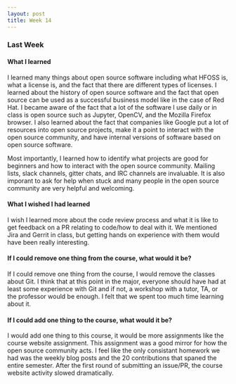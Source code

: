 ```yaml
---
layout: post
title: Week 14
---
```


### Last Week

#### What I learned

 I learned many things about open source software including what HFOSS is, what a license is, and the fact that there are different types of licenses. I learned about the history of open source software and the fact that open source can be used as a successful business model like in the case of Red Hat. I became aware of the fact that a lot of the software I use daily or in class is open source such as Jupyter, OpenCV, and the Mozilla Firefox browser. I also learned about the fact that companies like Google put a lot of resources into open source projects, make it a point to interact with the open source community, and have internal versions of software based on open source software.

Most importantly, I learned how to identify what projects are good for beginners and how to interact with the open source community. Mailing lists, slack channels, gitter chats, and IRC channels are invaluable. It is also imporant to ask for help when stuck and many people in the open source community are very helpful and welcoming.

#### What I wished I had learned

I wish I learned more about the code review process and what it is like to get feedback on a PR relating to code/how to deal with it. We mentioned Jira and Gerrit in class, but getting hands on experience with them would have been really interesting. 

#### If I could remove one thing from the course, what would it be?

If I could remove one thing from the course, I would remove the classes about Git. I think that at this point in the major, everyone should have had at least some experience with Git and if not, a workshop with a tutor, TA, or the professor would be enough. I felt that we spent too much time learning about it.

#### If I could add one thing to the course, what would it be?

I would add one thing to this course, it would be more assignments like the course website assignment. This assignment was a good mirror for how the open source community acts. I feel like the only consistant homework we had was the weekly blog posts and the 20 contributions that spaned the entire semester. After the first round of submitting an issue/PR, the course website activity slowed dramatically.
